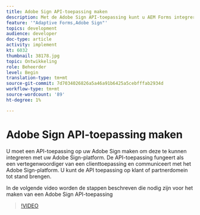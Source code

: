 ```yaml
---
title: Adobe Sign API-toepassing maken
description: Met de Adobe Sign API-toepassing kunt u AEM Forms integreren met Adobe Sign
feature: '"Adaptive Forms,Adobe Sign"'
topics: development
audience: developer
doc-type: article
activity: implement
kt: 6032
thumbnail: 38178.jpg
topic: Ontwikkeling
role: Beheerder
level: Begin
translation-type: tm+mt
source-git-commit: 7d7034026826a5a46a91b6425a5cebfffab2934d
workflow-type: tm+mt
source-wordcount: '89'
ht-degree: 1%

---
```


# Adobe Sign API-toepassing maken

U moet een API-toepassing op uw Adobe Sign maken om deze te kunnen integreren met uw Adobe Sign-platform. De API-toepassing fungeert als een vertegenwoordiger van een clienttoepassing en communiceert met het Adobe Sign-platform. U kunt de API toepassing op klant of partnerdomein tot stand brengen.

In de volgende video worden de stappen beschreven die nodig zijn voor het maken van een Adobe Sign API-toepassing

>[!VIDEO](https://video.tv.adobe.com/v/38178/?quality=9&learn=on)
